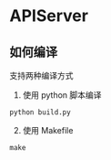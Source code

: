 # APIServer

## 如何编译

支持两种编译方式

1. 使用 python 脚本编译

```
python build.py
```

2. 使用 Makefile

```
make
```
